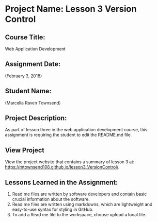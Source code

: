 # Project Name:  Lesson 3 Version Control


## Course Title:
Web Application Development

## Assignment Date:  
(February 3, 2018)

## Student Name:  
(Marcella Raven Townsend)

## Project Description:
As part of lesson three in the web application development course, this assignment is requiring the student to edit the README.md file.

## View Project
View the project website that contains a summary of lesson 3 at: https://mtownsend108.github.io/lesson3_VersionControl/. 
## Lessons Learned in the Assignment:
1. Read me files are written by software developers and contain basic crucial information about the software.
2. Read me files are written using markdowns, which are lightweight and easy-to-use syntax for styling in GitHub.
3. To add a Read me file to the workspace, choose upload a local file.

